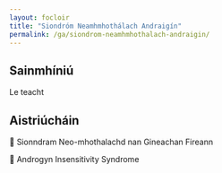 ```yaml
---
layout: focloir
title: "Siondróm Neamhmhothálach Andraigín"
permalink: /ga/siondrom-neamhmhothalach-andraigin/
---
```


## Sainmhíniú

Le teacht

## Aistriúcháin

&#x1f3f4;&#xe0067;&#xe0062;&#xe0073;&#xe0063;&#xe0074;&#xe007f; Sionndram Neo-mhothalachd nan Gineachan Fireann

&#x1f3f4;&#xe0067;&#xe0062;&#xe0065;&#xe006e;&#xe0067;&#xe007f; Androgyn Insensitivity Syndrome